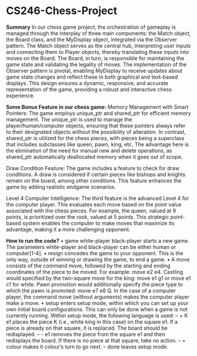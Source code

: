 # CS246-Chess-Project

**Summary**
In our chess game project, the orchestration of gameplay is managed through the interplay of three main components:
the Match object, the Board class, and the MyDisplay object, integrated via the Observer pattern. The Match object
serves as the central hub, interpreting user inputs and connecting them to Player objects, thereby translating these
inputs into moves on the Board. The Board, in turn, is responsible for maintaining the game state and validating the
legality of moves. The implementation of the Observer pattern is pivotal, enabling MyDisplay to receive updates about
game state changes and reflect these in both graphical and text-based displays. This design ensures a dynamic,
responsive, and accurate representation of the game, providing a robust and interactive chess experience.

**Some Bonus Feature in our chess game:**
Memory Management with Smart Pointers: The game employs unique_ptr and shared_ptr for efficient memory
management. The unique_ptr is used to manage the player/human/computer objects, ensuring that these pointers
always refer to their designated objects without the possibility of alteration. In contrast, shared_ptr is utilized for the
chess pieces, with pieces being a superclass that includes subclasses like queen, pawn, king, etc. The advantage here
is the elimination of the need for manual new and delete operations, as shared_ptr automatically deallocated memory
when it goes out of scope.

Draw Condition Feature: The game includes a feature to check for draw conditions. A draw is considered if certain
pieces like bishops and knights remain on the board, among other conditions. This feature enhances the game by
adding realistic endgame scenarios.

Level 4 Computer Intelligence: The third feature is the advanced Level 4 for the computer player. This evaluates each
move based on the point value associated with the chess pieces. For example, the queen, valued at 9 points, is
prioritized over the rook, valued at 5 points. This strategic point-based system enables the computer to make moves
that maximize its advantage, making it a more challenging opponent.

**How to run the code?**
• game white-player black-player starts a new game. The parameters white-player and black-player
can be either human or computer[1-4].
• resign concedes the game to your opponent. This is the only way, outside of winning or drawing the game, to end a
game.
• A move consists of the command move, followed by the starting and ending coordinates of the piece to be moved. For
example: move e2 e4. Castling would specified by the two-square move for the king: move e1 g1 or move e1
c1 for white. Pawn promotion would additionally specify the piece type to which the pawn is promoted: move e7
e8 Q. In the case of a computer player, the command move (without arguments) makes the computer player make a
move.
• setup enters setup mode, within which you can set up your own initial board configurations. This can only be done
when a game is not currently running. Within setup mode, the following language is used:
– + K e1 places the piece K (i.e., white king in this case) on the square e1. If a piece is already on that square, it
is replaced. The board should be redisplayed.
– - e1 removes the piece from the square e1 and then redisplays the board. If there is no piece at that square, take
no action.
– = colour makes it colour’s turn to go next.
– done leaves setup mode.
